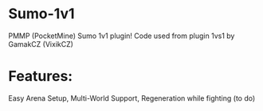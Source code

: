 # Sumo-1v1
PMMP (PocketMine) Sumo 1v1 plugin! Code used from plugin 1vs1 by GamakCZ (VixikCZ)

# Features:
 Easy Arena Setup,
 Multi-World Support,
 Regeneration while fighting (to do)
